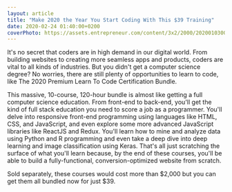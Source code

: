 ```yaml
---
layout: article
title: "Make 2020 the Year You Start Coding With This $39 Training"
date: 2020-02-24 01:40:00+0200
coverPhoto: https://assets.entrepreneur.com/content/3x2/2000/20200103000219-photo-1534665482403-a909d0d97c673.jpeg?width=700&crop=2:1
---
```



It's no secret that coders are in high demand in our digital world. From building websites to creating more seamless apps and products, coders are vital to all kinds of industries. But you didn't get a computer science degree? No worries, there are still plenty of opportunities to learn to code, like The 2020 Premium Learn To Code Certification Bundle.

This massive, 10-course, 120-hour bundle is almost like getting a full computer science education. From front-end to back-end, you'll get the kind of full stack education you need to score a job as a programmer. You'll delve into responsive front-end programming using languages like HTML, CSS, and JavaScript, and even explore some more advanced JavaScript libraries like ReactJS and Redux. You'll learn how to mine and analyze data using Python and R programming and even take a deep dive into deep learning and image classification using Keras. That's all just scratching the surface of what you'll learn because, by the end of these courses, you'll be able to build a fully-functional, conversion-optimized website from scratch.

Sold separately, these courses would cost more than $2,000 but you can get them all bundled now for just $39.
